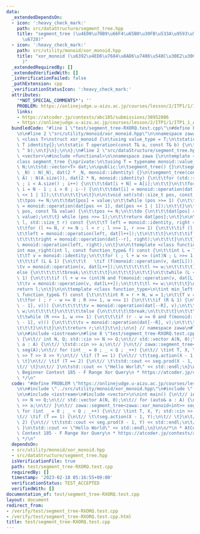 ```yaml
---
data:
  _extendedDependsOn:
  - icon: ':heavy_check_mark:'
    path: src/dataStructure/segment_tree.hpp
    title: "segment_tree (\u4E00\u70B9\u66F4\u65B0\u30FB\u533A\u9593\u548C\u30BB\u30B0\
      \u6728)"
  - icon: ':heavy_check_mark:'
    path: src/utility/monoid/xor_monoid.hpp
    title: "xor_monoid (\u6392\u4ED6\u7684\u8AD6\u7406\u548C\u30E2\u30CE\u30A4\u30C9\
      )"
  _extendedRequiredBy: []
  _extendedVerifiedWith: []
  _isVerificationFailed: false
  _pathExtension: cpp
  _verificationStatusIcon: ':heavy_check_mark:'
  attributes:
    '*NOT_SPECIAL_COMMENTS*': ''
    PROBLEM: https://onlinejudge.u-aizu.ac.jp/courses/lesson/2/ITP1/1/ITP1_1_A
    links:
    - https://atcoder.jp/contests/abc185/submissions/38952086
    - https://onlinejudge.u-aizu.ac.jp/courses/lesson/2/ITP1/1/ITP1_1_A
  bundledCode: "#line 1 \"test/segment_tree-RXORQ.test.cpp\"\n#define PROBLEM \"https://onlinejudge.u-aizu.ac.jp/courses/lesson/2/ITP1/1/ITP1_1_A\"\
    \n\n#line 2 \"src/utility/monoid/xor_monoid.hpp\"\n\nnamespace zawa {\n\ntemplate\
    \ <class T>\nstruct xor_monoid {\n\tusing value_type = T;\n\tstatic constexpr\
    \ T identity{};\n\tstatic T operation(const T& a, const T& b) {\n\t\treturn (a\
    \ ^ b);\n\t}\n};\n\n};\n#line 2 \"src/dataStructure/segment_tree.hpp\"\n\n#include\
    \ <vector>\n#include <functional>\n\nnamespace zawa {\n\ntemplate <class monoid>\n\
    class segment_tree {\nprivate:\n\tusing T = typename monoid::value_type;\n\tstd::size_t\
    \ N;\n\tstd::vector<T> dat;\n\npublic:\n\tsegment_tree() {}\n\tsegment_tree(int\
    \ _N) : N(_N), dat(2 * _N, monoid::identity) {}\n\tsegment_tree(const std::vector<T>&\
    \ A) : N(A.size()), dat(2 * N, monoid::identity) {\n\t\tfor (std::size_t i = 0\
    \ ; i < A.size() ; i++) {\n\t\t\tdat[i + N] = A[i];\n\t\t}\n\t\tfor (std::size_t\
    \ i = N - 1 ; i > 0 ; i--) {\n\t\t\tdat[i] = monoid::operation(dat[i << 1], dat[i\
    \ << 1 | 1]);\t\t\n\t\t}\n\t}\n\n\tvoid set(std::size_t pos, const T& value) {\n\
    \t\tpos += N;\n\t\tdat[pos] = value;\n\t\twhile (pos >>= 1) {\n\t\t\tdat[pos]\
    \ = monoid::operation(dat[pos << 1], dat[pos << 1 | 1]);\n\t\t}\n\t}\n\n\tT action(std::size_t\
    \ pos, const T& value) {\n\t\tpos += N;\n\t\tdo {\n\t\t\tdat[pos] = monoid::operation(dat[pos],\
    \ value);\n\t\t} while (pos >>= 1);\n\t\treturn dat[pos];\n\t}\n\n\tT prod(std::size_t\
    \ l, std::size_t r) const {\n\t\tT left = monoid::identity, right = monoid::identity;\n\
    \t\tfor (l += N, r += N ; l < r ; l >>= 1, r >>= 1) {\n\t\t\tif (l & 1) {\n\t\t\
    \t\tleft = monoid::operation(left, dat[l++]);\t\n\t\t\t}\n\t\t\tif (r & 1) {\n\
    \t\t\t\tright = monoid::operation(dat[--r], right);\n\t\t\t}\n\t\t}\n\t\treturn\
    \ monoid::operation(left, right);\n\t}\n\n\ttemplate <class function_type>\n\t\
    int max_right(int l, const function_type& f) const {\n\t\tint L = l + N, w = 1;\n\
    \t\tT v = monoid::identity;\n\t\tfor ( ; l + w <= (int)N ; L >>= 1, w <<= 1) {\n\
    \t\t\tif (L & 1) {\n\t\t\t   \tif (f(monoid::operation(v, dat[L]))) {\n\t\t\t\t\
    \tv = monoid::operation(v, dat[L++]);\n\t\t\t\t\tl += w;\n\t\t\t\t}\n\t\t\t\t\
    else {\n\t\t\t\t\tbreak;\n\t\t\t\t}\n\t\t\t}\n\t\t}\n\t\twhile (L <<= 1, w >>=\
    \ 1) {\n\t\t\tif (l + w <= (int)N and f(monoid::operation(v, dat[L]))) {\n\t\t\
    \t\tv = monoid::operation(v, dat[L++]);\n\t\t\t\tl += w;\n\t\t\t}\n\t\t}\n\t\t\
    return l;\n\t}\n\n\ttemplate <class function_type>\n\tint min_left(int r, const\
    \ function_type& f) const {\t\n\t\tint R = r + N, w = 1;\n\t\tT v = monoid::identity;\n\
    \t\tfor ( ; r - w >= 0 ; R >>= 1, w <<= 1) {\n\t\t\tif (R & 1) {\n\t\t\t\tif (f(monoid::operation(dat[R\
    \ - 1], v))) {\n\t\t\t\t\tv = monoid::operation(dat[--R], v);\n\t\t\t\t\tr -=\
    \ w;\n\t\t\t\t}\n\t\t\t\telse {\n\t\t\t\t\tbreak;\n\t\t\t\t}\n\t\t\t}\n\t\t}\n\
    \t\twhile (R <<= 1, w >>= 1) {\n\t\t\tif (r - w >= 0 and f(monoid::operation(dat[R\
    \ - 1], v))) {\n\t\t\t\tv = monoid::operation(dat[--R], v);\n\t\t\t\tr -= w;\n\
    \t\t\t}\n\t\t}\n\t\treturn r;\n\t}\t\n};\n\n} // namespace zawa\n#line 5 \"test/segment_tree-RXORQ.test.cpp\"\
    \n\n#include <iostream>\n#line 8 \"test/segment_tree-RXORQ.test.cpp\"\n\nint main()\
    \ {\n\t// int N, Q; std::cin >> N >> Q;\n\t// std::vector A(N, 0);\n\t// for (auto&\
    \ a : A) {\n\t// \tstd::cin >> a;\n\t// }\n\t// zawa::segment_tree<zawa::xor_monoid<int>>\
    \ seg(A);\n\t// for (int _ = 0 ; _ < Q ; _++) {\n\t// \tint T, X, Y; std::cin\
    \ >> T >> X >> Y;\n\t// \tif (T == 1) {\n\t// \t\tseg.action(X - 1, Y);\n\t//\
    \ \t}\n\t// \tif (T == 2) {\n\t// \t\tstd::cout << seg.prod(X - 1, Y) << std::endl;\n\
    \t// \t}\n\t// }\n\tstd::cout << \"Hello World\" << std::endl;\n}\n\n/*\n * AtCoder\
    \ Beginner Contest 185 - F Range Xor Query\n * https://atcoder.jp/contests/abc185/submissions/38952086\n\
    \ */\n"
  code: "#define PROBLEM \"https://onlinejudge.u-aizu.ac.jp/courses/lesson/2/ITP1/1/ITP1_1_A\"\
    \n\n#include \"../src/utility/monoid/xor_monoid.hpp\"\n#include \"../src/dataStructure/segment_tree.hpp\"\
    \n\n#include <iostream>\n#include <vector>\n\nint main() {\n\t// int N, Q; std::cin\
    \ >> N >> Q;\n\t// std::vector A(N, 0);\n\t// for (auto& a : A) {\n\t// \tstd::cin\
    \ >> a;\n\t// }\n\t// zawa::segment_tree<zawa::xor_monoid<int>> seg(A);\n\t//\
    \ for (int _ = 0 ; _ < Q ; _++) {\n\t// \tint T, X, Y; std::cin >> T >> X >> Y;\n\
    \t// \tif (T == 1) {\n\t// \t\tseg.action(X - 1, Y);\n\t// \t}\n\t// \tif (T ==\
    \ 2) {\n\t// \t\tstd::cout << seg.prod(X - 1, Y) << std::endl;\n\t// \t}\n\t//\
    \ }\n\tstd::cout << \"Hello World\" << std::endl;\n}\n\n/*\n * AtCoder Beginner\
    \ Contest 185 - F Range Xor Query\n * https://atcoder.jp/contests/abc185/submissions/38952086\n\
    \ */\n"
  dependsOn:
  - src/utility/monoid/xor_monoid.hpp
  - src/dataStructure/segment_tree.hpp
  isVerificationFile: true
  path: test/segment_tree-RXORQ.test.cpp
  requiredBy: []
  timestamp: '2023-02-18 05:16:55+09:00'
  verificationStatus: TEST_ACCEPTED
  verifiedWith: []
documentation_of: test/segment_tree-RXORQ.test.cpp
layout: document
redirect_from:
- /verify/test/segment_tree-RXORQ.test.cpp
- /verify/test/segment_tree-RXORQ.test.cpp.html
title: test/segment_tree-RXORQ.test.cpp
---
```

